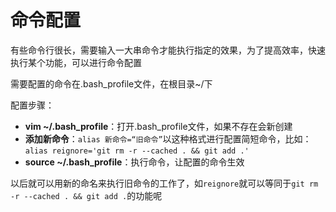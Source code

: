 

# 命令配置

有些命令行很长，需要输入一大串命令才能执行指定的效果，为了提高效率，快速执行某个功能，可以进行命令配置

需要配置的命令在.bash_profile文件，在根目录~/下

配置步骤：

- **vim ~/.bash_profile**：打开.bash_profile文件，如果不存在会新创建
- **添加新命令**：```alias 新命令=“旧命令”```以这种格式进行配置简短命令，比如：```alias reignore='git rm -r --cached . && git add .'```
- **source ~/.bash_profile**：执行命令，让配置的命令生效

以后就可以用新的命名来执行旧命令的工作了，如```reignore```就可以等同于```git rm -r --cached . && git add .```的功能呢

